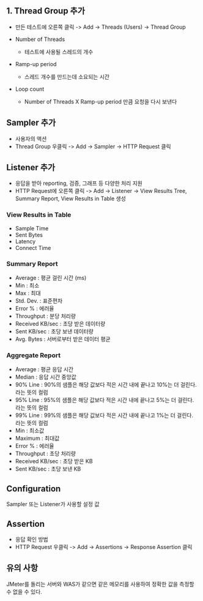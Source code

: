 ## 1. Thread Group 추가
- 만든 테스트에 오른쪽 클릭 -> Add -> Threads (Users) -> Thread Group

- Number of Threads
	- 테스트에 사용될 스레드의 개수
- Ramp-up period
	- 스레드 개수를 만드는데 소요되는 시간
- Loop count
	- Number of Threads X Ramp-up period 만큼 요청을 다시 보낸다
## Sampler 추가
- 사용자의 액션
- Thread Group 우클릭 -> Add -> Sampler -> HTTP Request 클릭
## Listener 추가
- 응답을 받아 reporting, 검증, 그래프 등 다양한 처리 지원
- HTTP Request에 오른쪽 클릭 -> Add -> Listener -> View Results Tree, Summary Report, View Results in Table 생성
### View Results in Table
- Sample Time
- Sent Bytes
- Latency
- Connect Time
### Summary Report
- Average : 평균 걸린 시간 (ms)
- Min : 최소
- Max : 최대
- Std. Dev. : 표준편차
- Error % : 에러율
- Throughput : 분당 처리량
- Received KB/sec : 초당 받은 데이터량
- Sent KB/sec : 초당 보낸 데이터량
- Avg. Bytes : 서버로부터 받은 데이터 평균
### Aggregate Report
- Average : 평균 응답 시간
- Median : 응답 시간 중앙값
- 90% Line : 90%의 샘플은 해당 값보다 적은 시간 내에 끝나고 10%는 더 걸린다. 라는 뜻의 컬럼
- 95% Line : 95%의 샘플은 해당 값보다 적은 시간 내에 끝나고 5%는 더 걸린다. 라는 뜻의 컬럼
- 99% Line : 99%의 샘플은 해당 값보다 적은 시간 내에 끝나고 1%는 더 걸린다. 라는 뜻의 컬럼
- Min : 최소값
- Maximum : 최대값
- Error % : 에러율
- Throughput : 초당 처리량
- Received KB/sec : 초당 받은 KB
- Sent KB/sec : 초당 보낸 KB
## Configuration
Sampler 또는 Listener가 사용할 설정 값
## Assertion 
- 응답 확인 방법
- HTTP Request 우클릭 -> Add -> Assertions -> Response Assertion 클릭
## 유의 사항
JMeter를 돌리는 서버와 WAS가 같으면 같은 메모리를 사용하여 정확한 값을 측정할 수 없을 수 있다.
